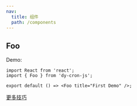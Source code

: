 ```yaml
---
nav:
  title: 组件
  path: /components
---
```


## Foo

Demo:

```tsx
import React from 'react';
import { Foo } from 'dy-cron-js';

export default () => <Foo title="First Demo" />;
```

[更多技巧](https://d.umijs.org/guide/demo-principle)
